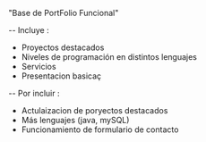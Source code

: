 "Base de PortFolio Funcional"

-- Incluye :
  - Proyectos destacados
  - Niveles de programación en distintos lenguajes
  - Servicios
  - Presentacion basicaç



-- Por incluir :
  - Actulaizacion de poryectos destacados
  - Más lenguajes (java, mySQL)
  - Funcionamiento de formulario de contacto
